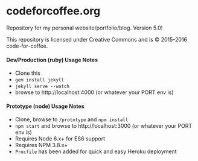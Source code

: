 # codeforcoffee.org
Repository for my personal website/portfolio/blog. Version 5.0!

This repository is licensed under Creative Commons and is &copy; 2015-2016 code-for-coffee.

#### Dev/Production (ruby) Usage Notes

- Clone this
- `gem install jekyll`
- `jekyll serve --watch`
- browse to http://localhost:4000 (or whatever your PORT env is)

#### Prototype (node) Usage Notes

- Clone, browse to `/prototype` and `npm install`
- `npm start` and browse to http://localhost:3000 (or whatever your PORT env is)
- Requires Node 6.x+ for ES6 support
- Requires NPM 3.8.x+
- `Procfile` has been added for quick and easy Heroku deployment
